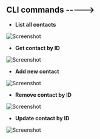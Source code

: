 ## CLI commands ----->

- **List all contacts**

![Screenshot](https://monosnap.com/image/s6jCRIcgCWhyS5fthSXCM5Ca2i7sQJ)

- **Get contact by ID**

![Screenshot](https://monosnap.com/image/JjksatBP0lJHi6HNmhycOnfTwoGndj)

- **Add new contact**

![Screenshot](https://monosnap.com/image/6Vro2RQWghDVDQratMtthxAq8bIHKt)

- **Remove contact by ID**

![Screenshot](https://monosnap.com/image/nHRYGPRzf2NB0goEJMT0DCkzJr0mB0)

- **Update contact by ID**

![Screenshot](https://monosnap.com/image/RrMWApYMiUdOsjyrshMUnoUGcZVbEV)
